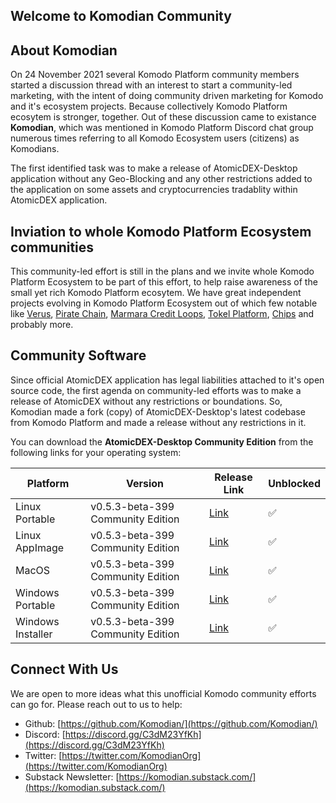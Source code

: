## Welcome to Komodian Community

## About Komodian
On 24 November 2021 several Komodo Platform community members started a discussion thread with an interest to start a community-led marketing, with the intent of doing community driven marketing for Komodo and it's ecosystem projects. Because collectively Komodo Platform ecosytem is stronger, together. Out of these discussion came to existance **Komodian**, which was mentioned in Komodo Platform Discord chat group numerous times referring to all Komodo Ecosystem users (citizens) as Komodians.

The first identified task was to make a release of AtomicDEX-Desktop application without any Geo-Blocking and any other restrictions added to the application on some assets and cryptocurrencies tradablity within AtomicDEX application.

## Inviation to whole Komodo Platform Ecosystem communities
This community-led effort is still in the plans and we invite whole Komodo Platform Ecosystem to be part of this effort, to help raise awareness of the small yet rich Komodo Platform ecosytem. We have great independent projects evolving in Komodo Platform Ecosystem out of which few notable like [Verus](https://verus.io/), [Pirate Chain](https://pirate.black/), [Marmara Credit Loops](https://marmara.io/), [Tokel Platform](https://tokel.io/), [Chips](https://chips.cash/) and probably more.

## Community Software
Since official AtomicDEX application has legal liabilities attached to it's open source code, the first agenda on community-led efforts was to make a release of AtomicDEX without any restrictions or boundations. So, Komodian made a fork (copy) of AtomicDEX-Desktop's latest codebase from Komodo Platform and made a release without any restrictions in it.

You can download the **AtomicDEX-Desktop Community Edition** from the following links for your operating system:

| Platform | Version | Release Link | Unblocked |
| ----------- | ----------- | ----------- | ----------- |
| Linux Portable | v0.5.3-beta-399 Community Edition | [Link](https://github.com/Komodian/atomicDEX-Desktop/releases/download/0.5.3-beta-399/atomicdex-desktop-0.5.3-beta-399-community-edition-linux-portable.zip) | ✅ |
| Linux AppImage | v0.5.3-beta-399 Community Edition | [Link](https://github.com/Komodian/atomicDEX-Desktop/releases/download/0.5.3-beta-399/atomicdex-desktop-0.5.3-beta-399-community-edition-linux.AppImage.zip) | ✅ |
| MacOS | v0.5.3-beta-399 Community Edition | [Link](https://github.com/Komodian/atomicDEX-Desktop/releases/download/0.5.3-beta-399/atomicdex-desktop-0.5.3-beta-399-community-edition-osx.dmg) | ✅ |
| Windows Portable | v0.5.3-beta-399 Community Edition | [Link](https://github.com/Komodian/atomicDEX-Desktop/releases/download/0.5.3-beta-399/atomicdex-desktop-0.5.3-beta-399-community-edition-windows-portable.zip) | ✅ |
| Windows Installer | v0.5.3-beta-399 Community Edition | [Link](https://github.com/Komodian/atomicDEX-Desktop/releases/download/0.5.3-beta-399/atomicdex-desktop-0.5.3-beta-399-community-edition-windows-installer.exe) | ✅ |

## Connect With Us
We are open to more ideas what this unofficial Komodo community efforts can go for. Please reach out to us to help:

- Github: [https://github.com/Komodian/](https://github.com/Komodian/)
- Discord: [https://discord.gg/C3dM23YfKh](https://discord.gg/C3dM23YfKh)
- Twitter: [https://twitter.com/KomodianOrg](https://twitter.com/KomodianOrg)
- Substack Newsletter: [https://komodian.substack.com/](https://komodian.substack.com/)
